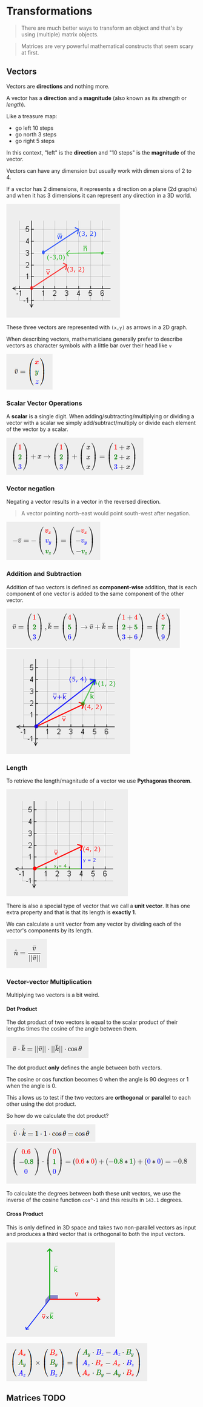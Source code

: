 # Transformations

> There are much better ways to transform an object and that's by using (multiple) matrix objects.

> Matrices are very powerful mathematical constructs that seem scary at first.

## Vectors

Vectors are **directions** and nothing more.

A vector has a **direction** and a **magnitude** (also known as its _strength_ or _length_).

Like a treasure map:
- go left 10 steps
- go north 3 steps
- go right 5 steps

In this context, "left" is the **direction** and "10 steps" is the **magnitude** of the vector.

Vectors can have any dimension but usually work with dimen sions of 2 to 4.

If a vector has 2 dimensions, it represents a direction on a plane (2d graphs) and when it has 3 dimensions it can represent any direction in a 3D world.

![image of 3 vectors](assets/transformations-01.png)

These three vectors are represented with `(x,y)` as arrows in a 2D graph.

When describing vectors, mathematicians generally prefer to describe vectors as character symbols with a little bar over their head like `v` 

![vector notation](assets/transformations-02.png)

### Scalar Vector Operations

A **scalar** is a single digit. When adding/subtracting/multiplying or dividing a vector with a scalar we simply add/subtract/multiply or divide each element of the vector by a scalar.

![scalar operator example](assets/transformations-03.png)

### Vector negation

Negating a vector results in a vector in the reversed direction.

> A vector pointing north-east would point south-west after negation.

![vector negation](assets/transformations-04.png)

### Addition and Subtraction

Addition of two vectors is defined as **component-wise** addition, that is each component of one vector is added to the same component of the other vector.

![vector component addition](assets/transformations-05.png)
![vector component addition graphed](assets/transformations-06.png)

### Length

To retrieve the length/magnitude of a vector we use **Pythagoras theorem**.

![vector length](assets/transformations-07.png)

There is also a special type of vector that we call a **unit vector**. It has one extra property and that is that its length is **exactly 1**.

We can calculate a unit vector from any vector by dividing each of the vector's components by its length.

![unit vector](assets/transformations-08.png)

### Vector-vector Multiplication

Multiplying two vectors is a bit weird.

#### Dot Product

The dot product of two vectors is equal to the scalar product of their lengths times the cosine of the angle between them.

![dot product formula](assets/transformations-09.png)

The dot product **only** defines the angle between both vectors.

The cosine or cos function becomes 0 when the angle is 90 degrees or 1 when the angle is 0.

This allows us to test if the two vectors are **orthogonal** or **parallel** to each other using the dot product.

So how do we calculate the dot product?

![dot product formula 2](assets/transformations-11.png)
![dot product calculation](assets/transformations-10.png)

To calculate the degrees between both these unit vectors, we use the inverse of the cosine function `cos^-1` and this results in `143.1` degrees.

#### Cross Product

This is only defined in 3D space and takes two non-parallel vectors as input and produces a third vector that is orthogonal to both the input vectors.

![cross product](assets/transformations-12.png)

![cross product 2](assets/transformations-13.png)

## Matrices TODO